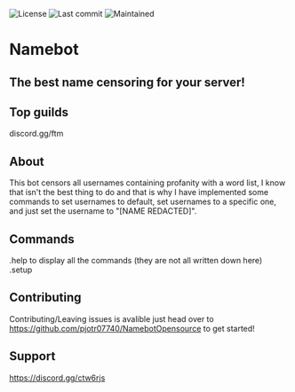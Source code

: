 ![License](https://img.shields.io/github/license/pjotr07740/NamebotOpensource) ![Last commit](https://img.shields.io/github/last-commit/pjotr07740/NamebotOpensource) ![Maintained](https://img.shields.io/maintenance/yes/2020)
# Namebot
## The best name censoring for your server!

## Top guilds
discord.gg/ftm

## About
This bot censors all usernames containing profanity with a word list, I know that isn't the best thing to do and that is why I have implemented some commands to set usernames to default, set usernames to a specific one, and just set the username to "[NAME REDACTED]".

## Commands
.help to display all the commands (they are not all written down here) </br>
.setup

## Contributing
Contributing/Leaving issues is avalible just head over to https://github.com/pjotr07740/NamebotOpensource to get started!

## Support
https://discord.gg/ctw6rjs
